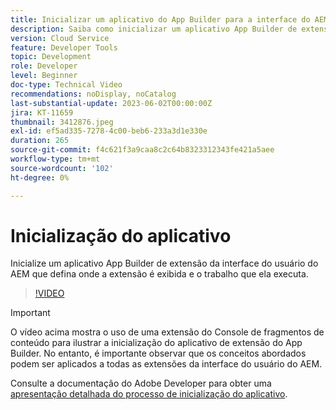 ```yaml
---
title: Inicializar um aplicativo do App Builder para a interface do AEM
description: Saiba como inicializar um aplicativo App Builder de extensão da interface do usuário AEM que defina onde a extensão é exibida e o trabalho que ela realiza.
version: Cloud Service
feature: Developer Tools
topic: Development
role: Developer
level: Beginner
doc-type: Technical Video
recommendations: noDisplay, noCatalog
last-substantial-update: 2023-06-02T00:00:00Z
jira: KT-11659
thumbnail: 3412876.jpeg
exl-id: ef5ad335-7278-4c00-beb6-233a3d1e330e
duration: 265
source-git-commit: f4c621f3a9caa8c2c64b8323312343fe421a5aee
workflow-type: tm+mt
source-wordcount: '102'
ht-degree: 0%

---
```


# Inicialização do aplicativo

Inicialize um aplicativo App Builder de extensão da interface do usuário do AEM que defina onde a extensão é exibida e o trabalho que ela executa.

>[!VIDEO](https://video.tv.adobe.com/v/3412876?quality=12&learn=on)

>[!IMPORTANT]
>
> O vídeo acima mostra o uso de uma extensão do Console de fragmentos de conteúdo para ilustrar a inicialização do aplicativo de extensão do App Builder. No entanto, é importante observar que os conceitos abordados podem ser aplicados a todas as extensões da interface do usuário do AEM.

Consulte a documentação do Adobe Developer para obter uma [apresentação detalhada do processo de inicialização do aplicativo](https://developer.adobe.com/uix/docs/services/aem-cf-console-admin/code-generation/#launch-code-generation-during-project-initialization).
